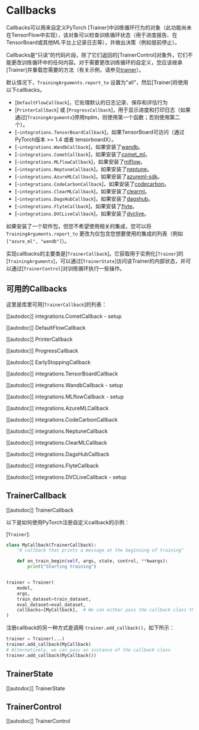 <!--Copyright 2020 The HuggingFace Team. All rights reserved.

Licensed under the Apache License, Version 2.0 (the "License"); you may not use this file except in compliance with
the License. You may obtain a copy of the License at

http://www.apache.org/licenses/LICENSE-2.0

Unless required by applicable law or agreed to in writing, software distributed under the License is distributed on
an "AS IS" BASIS, WITHOUT WARRANTIES OR CONDITIONS OF ANY KIND, either express or implied. See the License for the
specific language governing permissions and limitations under the License.

⚠️ Note that this file is in Markdown but contain specific syntax for our doc-builder (similar to MDX) that may not be
rendered properly in your Markdown viewer.

-->

# Callbacks


Callbacks可以用来自定义PyTorch [Trainer]中训练循环行为的对象（此功能尚未在TensorFlow中实现），该对象可以检查训练循环状态（用于进度报告、在TensorBoard或其他ML平台上记录日志等），并做出决策（例如提前停止）。

Callbacks是“只读”的代码片段，除了它们返回的[TrainerControl]对象外，它们不能更改训练循环中的任何内容。对于需要更改训练循环的自定义，您应该继承[Trainer]并重载您需要的方法（有关示例，请参见[trainer](trainer.md)）。

默认情况下，`TrainingArguments.report_to` 设置为"all"，然后[Trainer]将使用以下callbacks。


- [`DefaultFlowCallback`]，它处理默认的日志记录、保存和评估行为
- [`PrinterCallback`] 或 [`ProgressCallback`]，用于显示进度和打印日志（如果通过[`TrainingArguments`]停用tqdm，则使用第一个函数；否则使用第二个）。
- [`~integrations.TensorBoardCallback`]，如果TensorBoard可访问（通过PyTorch版本 >= 1.4 或者 tensorboardX）。
- [`~integrations.WandbCallback`]，如果安装了[wandb](https://www.wandb.com/)。
- [`~integrations.CometCallback`]，如果安装了[comet_ml](https://www.comet.com/site/)。
- [`~integrations.MLflowCallback`]，如果安装了[mlflow](https://www.mlflow.org/)。
- [`~integrations.NeptuneCallback`]，如果安装了[neptune](https://neptune.ai/)。
- [`~integrations.AzureMLCallback`]，如果安装了[azureml-sdk](https://pypi.org/project/azureml-sdk/)。
- [`~integrations.CodeCarbonCallback`]，如果安装了[codecarbon](https://pypi.org/project/codecarbon/)。
- [`~integrations.ClearMLCallback`]，如果安装了[clearml](https://github.com/allegroai/clearml)。
- [`~integrations.DagsHubCallback`]，如果安装了[dagshub](https://dagshub.com/)。
- [`~integrations.FlyteCallback`]，如果安装了[flyte](https://flyte.org/)。
- [`~integrations.DVCLiveCallback`]，如果安装了[dvclive](https://dvc.org/doc/dvclive)。

如果安装了一个软件包，但您不希望使用相关的集成，您可以将 `TrainingArguments.report_to` 更改为仅包含您想要使用的集成的列表（例如 `["azure_ml", "wandb"]`）。

实现callbacks的主要类是[`TrainerCallback`]。它获取用于实例化[`Trainer`]的[`TrainingArguments`]，可以通过[`TrainerState`]访问该Trainer的内部状态，并可以通过[`TrainerControl`]对训练循环执行一些操作。


## 可用的Callbacks

这里是库里可用[`TrainerCallback`]的列表：

[[autodoc]] integrations.CometCallback 
    - setup

[[autodoc]] DefaultFlowCallback

[[autodoc]] PrinterCallback

[[autodoc]] ProgressCallback

[[autodoc]] EarlyStoppingCallback

[[autodoc]] integrations.TensorBoardCallback

[[autodoc]] integrations.WandbCallback 
    - setup

[[autodoc]] integrations.MLflowCallback 
    - setup

[[autodoc]] integrations.AzureMLCallback

[[autodoc]] integrations.CodeCarbonCallback

[[autodoc]] integrations.NeptuneCallback

[[autodoc]] integrations.ClearMLCallback

[[autodoc]] integrations.DagsHubCallback

[[autodoc]] integrations.FlyteCallback

[[autodoc]] integrations.DVCLiveCallback
    - setup

## TrainerCallback

[[autodoc]] TrainerCallback

以下是如何使用PyTorch注册自定义callback的示例：

[`Trainer`]:

```python
class MyCallback(TrainerCallback):
    "A callback that prints a message at the beginning of training"

    def on_train_begin(self, args, state, control, **kwargs):
        print("Starting training")


trainer = Trainer(
    model,
    args,
    train_dataset=train_dataset,
    eval_dataset=eval_dataset,
    callbacks=[MyCallback],  # We can either pass the callback class this way or an instance of it (MyCallback())
)
```

注册callback的另一种方式是调用 `trainer.add_callback()`，如下所示：


```python
trainer = Trainer(...)
trainer.add_callback(MyCallback)
# Alternatively, we can pass an instance of the callback class
trainer.add_callback(MyCallback())
```

## TrainerState

[[autodoc]] TrainerState

## TrainerControl

[[autodoc]] TrainerControl

